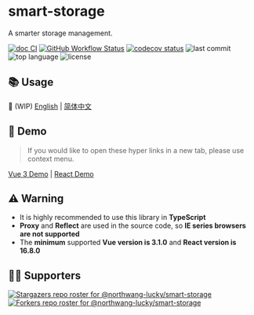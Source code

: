 # smart-storage

A smarter storage management.

[![doc CI][ci-doc]][ci-doc-url] [![GitHub Workflow Status][ci-test]][ci-test-url] [![codecov status][codecov]][codecov-url] ![last commit][last-commit] ![top language][top-lang] ![license][license]

## 📚 Usage

🚧 (WIP) [English][en-doc-url] | [简体中文][zh-doc-url]

## 🚀 Demo

> If you would like to open these hyper links in a new tab, please use context menu.

[Vue 3 Demo][vue-demo-url] | [React Demo][react-demo-url]

## ⚠️ Warning

- It is highly recommended to use this library in **TypeScript**
- **Proxy** and **Reflect** are used in the source code, so **IE series browsers are not supported**
- The **minimum** supported **Vue version is 3.1.0** and **React version is 16.8.0**

## 👏🏻 Supporters

[![Stargazers repo roster for @northwang-lucky/smart-storage][stars-users]][stars-users-url]
[![Forkers repo roster for @northwang-lucky/smart-storage][fork-users]][fork-users-url]

[last-commit]: https://img.shields.io/github/last-commit/northwang-lucky/smart-storage
[top-lang]: https://img.shields.io/github/languages/top/northwang-lucky/smart-storage
[ci-doc]: https://img.shields.io/github/actions/workflow/status/northwang-lucky/smart-storage/deploy-pages.yaml?label=build:doc
[ci-doc-url]: https://github.com/northwang-lucky/smart-storage/actions/workflows/deploy-pages.yaml
[ci-test]: https://img.shields.io/github/actions/workflow/status/northwang-lucky/smart-storage/coverage-upload.yaml?label=test
[ci-test-url]: https://github.com/northwang-lucky/smart-storage/actions/workflows/coverage-upload.yaml
[codecov]: https://img.shields.io/codecov/c/gh/northwang-lucky/smart-storage
[codecov-url]: https://app.codecov.io/gh/northwang-lucky/smart-storage
[license]: https://img.shields.io/github/license/northwang-lucky/smart-storage

[en-doc-url]: https://northwang-lucky.github.io/smart-storage/docs/
[zh-doc-url]: https://northwang-lucky.github.io/smart-storage/docs/zh/

[vue-demo-url]: https://northwang-lucky.github.io/smart-storage/vue-demo/
[react-demo-url]: https://northwang-lucky.github.io/smart-storage/react-demo/

[stars-users]: https://reporoster.com/stars/northwang-lucky/smart-storage
[stars-users-url]: https://github.com/northwang-lucky/smart-storage/stargazers
[fork-users]: https://reporoster.com/forks/northwang-lucky/smart-storage
[fork-users-url]: https://github.com/northwang-lucky/smart-storage/network/members
